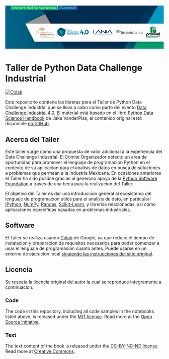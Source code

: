 ![header image](notebooks/figures/header.png)

# Taller de Python Data Challenge Industrial

[![Colab](https://colab.research.google.com/assets/colab-badge.svg)](https://colab.research.google.com/github/htapia/IntroCienciaDatosFisUV/blob/master/notebooks/Index.ipynb)

Este repositorio contiene las libretas para el Taller de Python Data Challenge Industrial que se lleva a cabo como parte del evento [Data Challenge Industrial 4.0](www.lania.mx/dci). El material está basado en el libro [Python Data Science Handbook](http://shop.oreilly.com/product/0636920034919.do) de Jake VanderPlas; el contenido original está disponible [en GitHub](https://github.com/jakevdp/PythonDataScienceHandbook).

## Acerca del Taller

Este taller surge como una propuesta de valor adicional a la experiencia del Data Challenge Industrial. El Comite Organizador detecto un area de oportunidad para promover el lenguaje de programacion Python en el contexto de su aplicacion para el analisis de datos en busca de soluciones a problemas que permean a la Industria Mexicana. En ocasiones anteriores el Taller ha sido posible gracias al generoso apoyo de la [Python Software Foundation](http://psf.org) a traves de una beca para la realizacion del Taller.

El objetivo del Taller es dar una introduccion general al ecosistema del lenguaje de programacion utiles para el analisis de dato, en particularl [IPython](http://ipython.org), [NumPy](http://numpy.org), [Pandas](http://pandas.pydata.org), [Scikit-Learn](http://scikit-learn.org), y librerias relacionadas, asi como aplicaciones especificas basadas en problemas industriales. 

## Software

El Taller se realiza usando [Colab](https://colab.research.google.com/) de Google, ya que reduce el tiempo de instalacion y preparacion de requisitos necesarios para poder comenzar a usar el lenguaje de programacion cuanto antes. Puede usarse en un entorno de ejecucion local [siguiendo las instrucciones del sitio original](https://github.com/jakevdp/PythonDataScienceHandbook).

## Licencia
Se respeta la licencia original del autor la cual se reproduce integramente a continuacion.

### Code
The code in this repository, including all code samples in the notebooks listed above, is released under the [MIT license](LICENSE-CODE). Read more at the [Open Source Initiative](https://opensource.org/licenses/MIT).

### Text
The text content of the book is released under the [CC-BY-NC-ND license](LICENSE-TEXT). Read more at [Creative Commons](https://creativecommons.org/licenses/by-nc-nd/3.0/us/legalcode).
